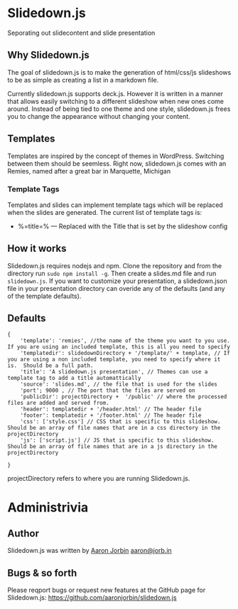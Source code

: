 # Slidedown.js

Seporating out slidecontent and slide presentation

## Why Slidedown.js

The goal of slidedown.js is to make the generation of html/css/js slideshows to be as simple as creating a list in a markdown file.

Currently slidedown.js supports deck.js. However it is written in a manner that allows easily switching to a different slideshow when new ones come around. Instead of being tied to one theme and one style, slidedown.js frees you to change the appearance without changing your content.

## Templates

Templates are inspired by the concept of themes in WordPress. Switching between them should be seemless. Right now, slidedown.js comes with an Remies, named after a great bar in Marquette, Michigan

### Template Tags
Templates and slides can implement template tags which will be replaced when the slides are generated. The current list of template tags is:

* %=title=% &mdash; Replaced with the Title that is set by the slideshow config

## How it works

Slidedown.js requires nodejs and npm. Clone the repository and from the directory run `sudo npm install -g`. Then create a slides.md file and run `slidedown.js`. If you want to customize your presentation, a slidedown.json file in your presentation directory can overide any of the defaults (and any of the template defaults). 

## Defaults

```
{
    'template': 'remies', //the name of the theme you want to you use.  If you are using an included template, this is all you need to specify
    'templatedir': slidedownDirectory + '/template/' + template, // If you are using a non included template, you need to specify where it is.  Should be a full path.
    'title': 'A slidedown.js presentation', // Themes can use a template tag to add a title automattically
    'source': 'slides.md', // the file that is used for the slides
    'port'; 9000 , // The port that the files are served on
    'publicDir': projectDirectory +  '/public' // where the processed files are added and served from.  
    'header': templatedir + '/header.html' // The header file
    'footer': templatedir + '/footer.html' // The header file
    'css': ['style.css'] // CSS that is specific to this slideshow.  Should be an array of file names that are in a css directory in the projectDirectory
    'js': ['script.js'] // JS that is specific to this slideshow.  Should be an array of file names that are in a js directory in the projectDirectory

}
```
projectDirectory refers to where you are running Slidedown.js.


# Administrivia

## Author

Slidedown.js was written by [Aaron Jorbin](http://aaron.jorb.in) <aaron@jorb.in> 

## Bugs & so forth

Please reqport bugs or request new features at the GitHub page for Slidedown.js: https://github.com/aaronjorbin/slidedown.js
